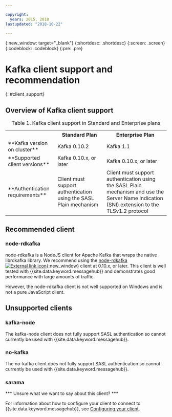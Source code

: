 ```yaml
---

copyright:
  years: 2015, 2018
lastupdated: "2018-10-22"

---
```


{:new_window: target="_blank"}
{:shortdesc: .shortdesc}
{:screen: .screen}
{:codeblock: .codeblock}
{:pre: .pre}

# Kafka client support and recommendation
{: #client_support}

## Overview of Kafka client support

<table>
    <caption>Table 1. Kafka client support in Standard and Enterprise plans</caption>
      <tr>
	        <th></th>
		    <th>Standard Plan</th>
		    <th>Enterprise Plan</th>
        </tr>
	  		<tr>
			<td>**Kafka version on cluster**</td>
			<td>Kafka 0.10.2</td>
			<td>Kafka 1.1</td>
		</tr>
	  		<tr>
			<td>**Supported client versions**</td>
			<td>Kafka 0.10.x, or later</td>
			<td>Kafka 0.10.x, or later</td>
		</tr>
			<td>**Authentication requirements**</td>
			<td>Client must support authentication using the SASL Plain mechanism</td>
			<td>Client must support authentication using the SASL Plain mechanism and use the Server Name Indication (SNI) extension to the TLSv1.2 protocol</td>
		</tr>

</table>

## Recommended client

### node-rdkafka 
node-rdkafka is a NodeJS client for Apache Kafka that wraps the native librdkafka library. 
We recommend using the [node-rdkafka ![External link icon](../../icons/launch-glyph.svg "External link icon")](https://github.com/Blizzard/node-rdkafka/blob/master/README.md){:new_window} client at 0.10.x, or later. This client is well tested with {{site.data.keyword.messagehub}} and demonstrates good performance with large amounts of traffic. 

However, the node-rdkafka client is not well supported on Windows and is not a pure JavaScript client.


## Unsupported clients

### kafka-node
The kafka-node client does not fully support SASL authentication so cannot currently be used with {{site.data.keyword.messagehub}}.


### no-kafka 
The no-kafka client does not fully support SASL authentication so cannot currently be used with {{site.data.keyword.messagehub}}.

### sarama
*** Unsure what we want to say about this client?  ***

For information about how to configure your client to connect to {{site.data.keyword.messagehub}}, see [Configuring your client](/docs/services/EventStreams/eventstreams063.html).







